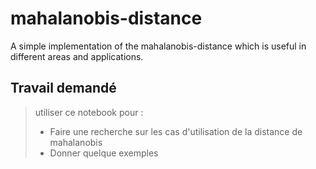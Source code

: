 
# mahalanobis-distance
A simple implementation of the mahalanobis-distance which is useful in different areas and applications.

## Travail demandé
> utiliser ce notebook pour :
>* Faire une recherche sur les cas d'utilisation de la distance de mahalanobis
>* Donner quelque exemples 
